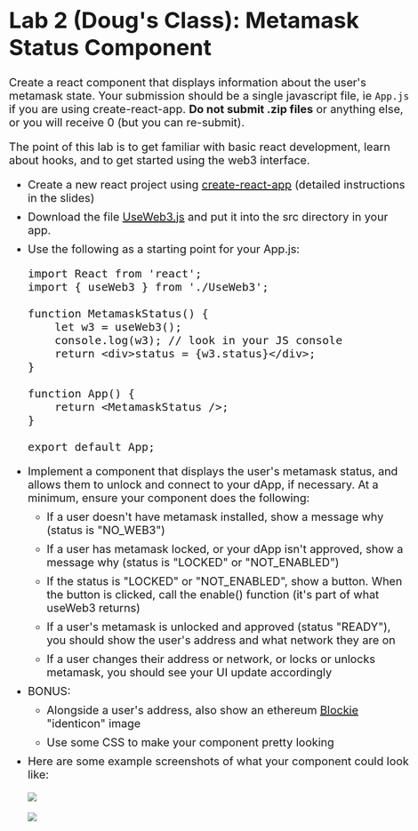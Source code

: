 <style>
body { font-size: 20px; }
div { margin-top: 20px; }

ul > li {
  margin-top: 10px;
}
</style>

<h1>Lab 2 (Doug's Class): Metamask Status Component</h1>

<div>Create a react component that displays information about the user's metamask state. Your submission should be a single javascript file, ie <code>App.js</code> if you are using create-react-app. <b>Do not submit .zip files</b> or anything else, or you will receive 0 (but you can re-submit).</div>

<div>The point of this lab is to get familiar with basic react development, learn about hooks, and to get started using the web3 interface.</div>

<ul>
  <li>Create a new react project using <a href="https://reactjs.org/docs/create-a-new-react-app.html">create-react-app</a> (detailed instructions in the slides)</li>
  <li>Download the file <a href="UseWeb3.js">UseWeb3.js</a> and put it into the src directory in your app.</li>
  <li>Use the following as a starting point for your App.js:

<pre>
import React from 'react';
import { useWeb3 } from './UseWeb3';
 
function MetamaskStatus() {
    let w3 = useWeb3();
    console.log(w3); // look in your JS console
    return &lt;div&gt;status = {w3.status}&lt;/div&gt;;
}

function App() {
    return &lt;MetamaskStatus /&gt;;
}

export default App;
</pre>
</li>
  <li>
    Implement a component that displays the user's metamask status, and allows them to unlock and connect to your dApp, if necessary. At a minimum, ensure your component does the following:
    <ul>
      <li>If a user doesn't have metamask installed, show a message why (status is "NO_WEB3")</li>
      <li>If a user has metamask locked, or your dApp isn't approved, show a message why (status is "LOCKED" or "NOT_ENABLED")</li>
      <li>If the status is "LOCKED" or "NOT_ENABLED", show a button. When the button is clicked, call the enable() function (it's part of what useWeb3 returns)</li>
      <li>If a user's metamask is unlocked and approved (status "READY"), you should show the user's address and what network they are on</li>
      <li>If a user changes their address or network, or locks or unlocks metamask, you should see your UI update accordingly</li>
    </ul>
  </li>
  <li>
    BONUS:
    <ul>
      <li>Alongside a user's address, also show an ethereum <a href="https://www.npmjs.com/package/react-blockies">Blockie</a> "identicon" image</li>
      <li>Use some CSS to make your component pretty looking</li>
    </ul>
  </li>
  <li>
    Here are some example screenshots of what your component could look like:
    <div><img src="lab-example-screen1.png" /></div>
    <div><img src="lab-example-screen2.png" /></div>
  </li>
</ul>